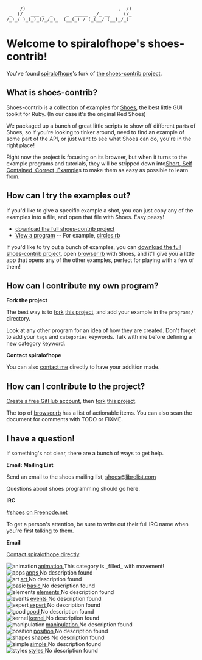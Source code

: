 <!--
This file is written with 'markdown' syntax:
  http://github.github.com/github-flavored-markdown/
  http://daringfireball.net/projects/markdown/syntax
-->
         /)                                  ,  /)
     _  (/   ___ _  _     _  _____  _/_ __     (/_
    /_)_/ )_(_)_(/_/_)_  (__(_) / (_(__/ (__(_/_) 
                                               
# Welcome to spiralofhope's shoes-contrib!

You've found [spiralofhope](http://spiralofhope.com)'s fork of [the shoes-contrib project](https://github.com/shoes/shoes-contrib).

## What is shoes-contrib?

Shoes-contrib is a collection of examples for [Shoes](http://shoesrb.com/), the best little GUI toolkit for Ruby. (In our case it's the original Red Shoes)

We packaged up a bunch of great little scripts to show off different parts of Shoes, so if you're looking to tinker around, need to find an example of some part of the API, or just want to see what Shoes can do, you're in the right place!


Right now the project is focusing on its browser, but when it turns to the example programs and tutorials, they will be stripped down into[Short, Self Contained, Correct, Example](http://sscce.org/)s to make them as easy as possible to learn from.

## How can I try the examples out?

If you'd like to give a specific example a shot, you can just copy any of the examples into a file, and open that file with Shoes. Easy peasy!

- [download the full shoes-contrib project](https://github.com/spiralofhope/shoes-contrib/archives/master)
- [View a program](https://github.com/spiralofhope/shoes-contrib/tree/master/programs)
-- For example, [circles.rb](https://github.com/spiralofhope/shoes-contrib/blob/master/programs/circles/circles.rb)

If you'd like to try out a bunch of examples, you can [download the full shoes-contrib project](https://github.com/spiralofhope/shoes-contrib/archives/master), open [browser.rb](http://github.com/shoes/shoes-contrib/blob/master/browser.rb) with Shoes, and it'll give you a little app that opens any of the other examples, perfect for playing with a few of them!

## How can I contribute my own program?

**Fork the project**

The best way is to [fork](http://help.github.com/fork-a-repo/) [this project](https://github.com/spiralofhope/shoes-contrib), and add your example in the `programs/` directory.

Look at any other program for an idea of how they are created.  Don't forget to add your `tags` and `categories` keywords.  Talk with me before defining a new category keyword.

**Contact spiralofhope**

You can also [contact me](http://spiralofhope.com/contact-me.html) directly to have your addition made.

## How can I contribute to the project?

[Create a free GitHub account](https://github.com/signup/free), then [fork](http://help.github.com/fork-a-repo/) [this project](https://github.com/spiralofhope/shoes-contrib).

The top of [browser.rb](https://github.com/spiralofhope/shoes-contrib/blob/master/browser.rb) has a list of actionable items.  You can also scan the document for comments with TODO or FIXME.

## I have a question!

If something's not clear, there are a bunch of ways to get help.

**Email: Mailing List**

Send an email to the shoes mailing list, shoes@librelist.com

Questions about shoes programming should go here.

**IRC**

[#shoes on Freenode.net](http://webchat.freenode.net/#shoes)

To get a person's attention, be sure to write out their full IRC name when you're first talking to them.

**Email**

[Contact spiralofhope directly](http://spiralofhope.com/contact-me.html)


<img align="left" alt="animation" src="raw/master/categories/animation.png">
<a href="">
  animation
</a>
This category is _filled_ with movement!
<br clear="all">

<img align="left" alt="apps" src="raw/master/categories/apps.png">
<a href="">
  apps
</a>
No description found
<br clear="all">

<img align="left" alt="art" src="raw/master/categories/art.png">
<a href="">
  art
</a>
No description found
<br clear="all">

<img align="left" alt="basic" src="raw/master/categories/basic.png">
<a href="">
  basic
</a>
No description found
<br clear="all">

<img align="left" alt="elements" src="raw/master/categories/elements.png">
<a href="">
  elements
</a>
No description found
<br clear="all">

<img align="left" alt="events" src="raw/master/categories/events.png">
<a href="">
  events
</a>
No description found
<br clear="all">

<img align="left" alt="expert" src="raw/master/categories/expert.png">
<a href="">
  expert
</a>
No description found
<br clear="all">

<img align="left" alt="good" src="raw/master/categories/good.png">
<a href="">
  good
</a>
No description found
<br clear="all">

<img align="left" alt="kernel" src="raw/master/categories/kernel.png">
<a href="">
  kernel
</a>
No description found
<br clear="all">

<img align="left" alt="manipulation" src="raw/master/categories/manipulation.png">
<a href="">
  manipulation
</a>
No description found
<br clear="all">

<img align="left" alt="position" src="raw/master/categories/position.png">
<a href="">
  position
</a>
No description found
<br clear="all">

<img align="left" alt="shapes" src="raw/master/categories/shapes.png">
<a href="">
  shapes
</a>
No description found
<br clear="all">

<img align="left" alt="simple" src="raw/master/categories/simple.png">
<a href="">
  simple
</a>
No description found
<br clear="all">

<img align="left" alt="styles" src="raw/master/categories/styles.png">
<a href="">
  styles
</a>
No description found
<br clear="all">

